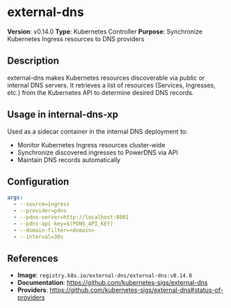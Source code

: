 # external-dns

**Version**: v0.14.0
**Type**: Kubernetes Controller
**Purpose**: Synchronize Kubernetes Ingress resources to DNS providers

## Description

external-dns makes Kubernetes resources discoverable via public or internal DNS servers. It retrieves a list of resources (Services, Ingresses, etc.) from the Kubernetes API to determine desired DNS records.

## Usage in internal-dns-xp

Used as a sidecar container in the internal DNS deployment to:
- Monitor Kubernetes Ingress resources cluster-wide
- Synchronize discovered ingresses to PowerDNS via API
- Maintain DNS records automatically

## Configuration

```yaml
args:
  - --source=ingress
  - --provider=pdns
  - --pdns-server=http://localhost:8081
  - --pdns-api-key=$(PDNS_API_KEY)
  - --domain-filter=<domain>
  - --interval=30s
```

## References

- **Image**: `registry.k8s.io/external-dns/external-dns:v0.14.0`
- **Documentation**: https://github.com/kubernetes-sigs/external-dns
- **Providers**: https://github.com/kubernetes-sigs/external-dns#status-of-providers
